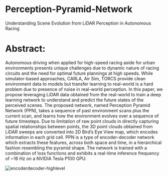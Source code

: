 # Perception-Pyramid-Network
Understanding Scene Evolution from LiDAR Perception in Autonomous Racing
# Abstract:
Autonomous driving when applied for high-speed racing aside for urban environments presents unique challenges due to dynamic nature of racing circuits and the need for optimal future plannings at high speeds. While simulator-based approaches, CARLA, Air Sim, TORCS provide clean environment data to models but transfer learning to real-world is a hard problem due to presence of noise in real-world perception. In this paper, we propose leveraging LiDAR data obtained from the real-world to train a deep learning network to understand and predict the future states of the perceived scenes. The proposed network, named Perception Pyramid Network (PPN), takes a sequence of past environment scans plus the current scan, and learns how the environment evolves over a sequence of future timesteps. Due to limitation of raw point clouds in directly capturing spatial relationships between points, the 3D point clouds obtained from LiDAR sweeps are converted into 2D Bird’s Eye View map, which encodes information in each grid cell. PPN is a type of encoder-decoder network which extracts these features, across both space and time, in a hierarchical fashion resembling the pyramid shape. The network is trained with a combination of loss functions and exhibits a real-time inference frequency of ~16 Hz on a NVIDIA Tesla P100 GPU.

![encoderdecoder-highlevel](https://github.com/suwesh/Perception-Pyramid-Network/assets/83471963/ad95179f-80e5-4cf6-8ce9-58665a08dc53)
